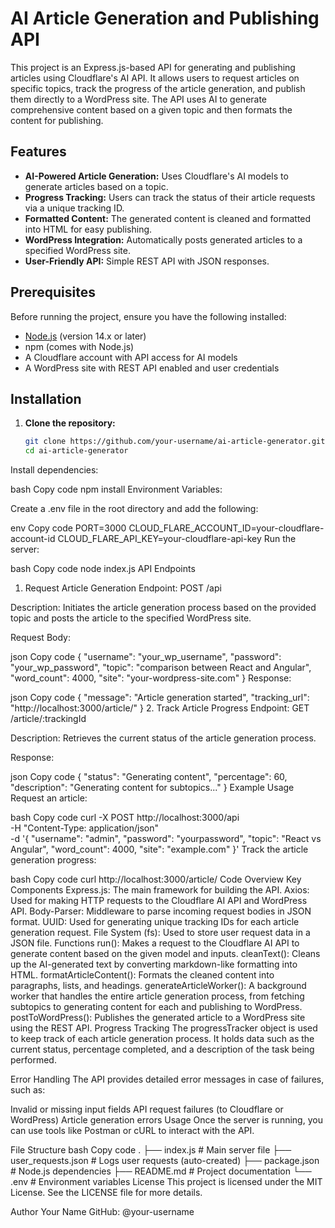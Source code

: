 # AI Article Generation and Publishing API

This project is an Express.js-based API for generating and publishing articles using Cloudflare's AI API. It allows users to request articles on specific topics, track the progress of the article generation, and publish them directly to a WordPress site. The API uses AI to generate comprehensive content based on a given topic and then formats the content for publishing.

## Features

- **AI-Powered Article Generation:** Uses Cloudflare's AI models to generate articles based on a topic.
- **Progress Tracking:** Users can track the status of their article requests via a unique tracking ID.
- **Formatted Content:** The generated content is cleaned and formatted into HTML for easy publishing.
- **WordPress Integration:** Automatically posts generated articles to a specified WordPress site.
- **User-Friendly API:** Simple REST API with JSON responses.

## Prerequisites

Before running the project, ensure you have the following installed:

- [Node.js](https://nodejs.org/) (version 14.x or later)
- npm (comes with Node.js)
- A Cloudflare account with API access for AI models
- A WordPress site with REST API enabled and user credentials

## Installation

1. **Clone the repository:**

   ```bash
   git clone https://github.com/your-username/ai-article-generator.git
   cd ai-article-generator
Install dependencies:

bash
Copy code
npm install
Environment Variables:

Create a .env file in the root directory and add the following:

env
Copy code
PORT=3000
CLOUD_FLARE_ACCOUNT_ID=your-cloudflare-account-id
CLOUD_FLARE_API_KEY=your-cloudflare-api-key
Run the server:

bash
Copy code
node index.js
API Endpoints
1. Request Article Generation
Endpoint: POST /api

Description: Initiates the article generation process based on the provided topic and posts the article to the specified WordPress site.

Request Body:

json
Copy code
{
  "username": "your_wp_username",
  "password": "your_wp_password",
  "topic": "comparison between React and Angular",
  "word_count": 4000,
  "site": "your-wordpress-site.com"
}
Response:

json
Copy code
{
  "message": "Article generation started",
  "tracking_url": "http://localhost:3000/article/<trackingId>"
}
2. Track Article Progress
Endpoint: GET /article/:trackingId

Description: Retrieves the current status of the article generation process.

Response:

json
Copy code
{
  "status": "Generating content",
  "percentage": 60,
  "description": "Generating content for subtopics..."
}
Example Usage
Request an article:

bash
Copy code
curl -X POST http://localhost:3000/api \
-H "Content-Type: application/json" \
-d '{
  "username": "admin",
  "password": "yourpassword",
  "topic": "React vs Angular",
  "word_count": 4000,
  "site": "example.com"
}'
Track the article generation progress:

bash
Copy code
curl http://localhost:3000/article/<trackingId>
Code Overview
Key Components
Express.js: The main framework for building the API.
Axios: Used for making HTTP requests to the Cloudflare AI API and WordPress API.
Body-Parser: Middleware to parse incoming request bodies in JSON format.
UUID: Used for generating unique tracking IDs for each article generation request.
File System (fs): Used to store user request data in a JSON file.
Functions
run(): Makes a request to the Cloudflare AI API to generate content based on the given model and inputs.
cleanText(): Cleans up the AI-generated text by converting markdown-like formatting into HTML.
formatArticleContent(): Formats the cleaned content into paragraphs, lists, and headings.
generateArticleWorker(): A background worker that handles the entire article generation process, from fetching subtopics to generating content for each and publishing to WordPress.
postToWordPress(): Publishes the generated article to a WordPress site using the REST API.
Progress Tracking
The progressTracker object is used to keep track of each article generation process. It holds data such as the current status, percentage completed, and a description of the task being performed.

Error Handling
The API provides detailed error messages in case of failures, such as:

Invalid or missing input fields
API request failures (to Cloudflare or WordPress)
Article generation errors
Usage
Once the server is running, you can use tools like Postman or cURL to interact with the API.

File Structure
bash
Copy code
.
├── index.js           # Main server file
├── user_requests.json # Logs user requests (auto-created)
├── package.json       # Node.js dependencies
├── README.md          # Project documentation
└── .env               # Environment variables
License
This project is licensed under the MIT License. See the LICENSE file for more details.

Author
Your Name
GitHub: @your-username
